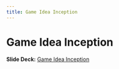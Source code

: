 ```yaml
---
title: Game Idea Inception
---
```


# Game Idea Inception

__Slide Deck:__ [Game Idea Inception](https://docs.google.com/presentation/d/1la8ilMtXKKqmmsh4EE6bljAyU2jfUj6vNaXJI40lym4/edit?usp=sharing)